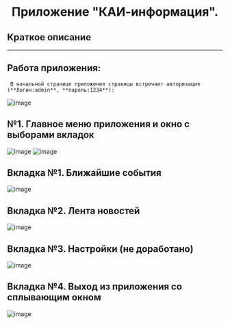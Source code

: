 <h1 align="center">Приложение "КАИ-информация".


</h1>

## Краткое описание
--------------------
## Работа приложения:

     В начальной странице приложения страницы встречает авторизация (**Логин:admin**, **пароль:1234**): 


![image](https://github.com/Nolucker391/app_project_kai/assets/140087176/56dbd09e-a070-454d-9735-570a23d6bfb6)

## №1. Главное меню приложения и окно с выборами вкладок

![image](https://github.com/Nolucker391/app_project_kai/assets/140087176/63016baf-7d9f-49e8-bc95-2fb56cc305e4) ![image](https://github.com/Nolucker391/app_project_kai/assets/140087176/9e760d34-b3a8-4add-92d7-f40a378b9175)


## Вкладка №1. Ближайшие события

![image](https://github.com/Nolucker391/app_project_kai/assets/140087176/08518b95-9e1b-4887-9e8a-96e36cec9581)

## Вкладка №2. Лента новостей 

![image](https://github.com/Nolucker391/app_project_kai/assets/140087176/50772623-cee1-41ef-94a3-20a1f41dcd3a)

## Вкладка №3. Настройки (не доработано)

![image](https://github.com/Nolucker391/app_project_kai/assets/140087176/3738f42f-965e-40d5-ba42-0440d40cf5d0)

## Вкладка №4. Выход из приложения со сплывающим окном

![image](https://github.com/Nolucker391/app_project_kai/assets/140087176/f19735c9-0bf5-44a8-83a9-39091f888aeb)

